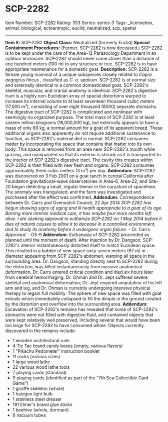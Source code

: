 # SCP-2282
Item Number: SCP-2282
Rating: 353
Series: series-3
Tags: _licensebox, animal, biological, ectoentropic, euclid, neutralized, scp, spatial

---

**Item #:** SCP-2282
**Object Class:** Neutralized (formerly Euclid)
**Special Containment Procedures:** (Former. SCP-2282 is now deceased.) SCP-2282 is to be kept under the care of the Area-12 Parazoology Department in an outdoor enclosure. SCP-2282 should never come closer than a distance of one hundred meters (100 m) to any structure or tree. SCP-2282 is to have appropriate maintenance for a domestic goat.
**Description:** SCP-2282 is a female young mammal of a unique subspecies closely related to _Capra aegagrus hircus_ , classified as _C. a. spatium_. SCP-2282 is of normal size and externally identical to a common domesticated goat. SCP-2282's skeletal, muscular, and cranial anatomy is identical.
SCP-2282's digestive tract is a highly non-Euclidean array of spacial distortions warped to increase its internal volume to at least seventeen thousand cubic meters (17,000 m³), consisting of over eight thousand (8000) separate stomachs. The digestive tract of SCP-2282 is complicated and nonlinear with seemingly no organized purpose. The total mass of SCP-2282 is at least sixteen million kilograms (16,000,000 kg), but externally appears to have a mass of only 89 kg, a normal amount for a goat of its apparent breed. These additional organs also apparently do not require additional sustenance to function, as SCP-2282's material diet is normal.
SCP-2282 consumes matter by incorporating the space that contains that matter into its own body. This space is removed from an area near SCP-2282's mouth while grazing, and manipulated so that its exterior is shrunk as it is transported to the interior of SCP-2282's digestive tract. The cavity this creates within SCP-2282 is then filled with new flesh and organs. SCP-2282 consumes approximately three cubic meters (3 m³) per day.
**Addendum:** SCP-2282 was discovered on 3 Feb 2001 on a goat ranch in central California after Foundation gravitational-wave observatories in Area-6, Area-22, and Site-20 began detecting a small, regular tremor in the curvature of spacetime. The anomaly was triangulated, and the farm was investigated and purchased after the effect was confirmed.
**Addendum:** Correspondence between Dr. Carrs and Overwatch Council, 22 Apr 2014
_SCP-2282 has begun showing signs of aging and ill health appropriate to a goat of its age. Barring more intense medical care, it has maybe four more months left alive. I am seeking approval to euthanize SCP-2282 on 1 May 2014 before it dies of natural causes to allow it to decease in a controlled environment, and to study its anatomy before it undergoes organ failure._ \- Dr. Carrs
_Approved._ \- O5-9
**Addendum:** Euthanasia of SCP-2282 proceeded as planned until the moment of death. After injection by Dr. Dangson, SCP-2282's interior instantaneously distorted itself to match Euclidean space. This resulted in a bubble of new space sixty-seven meters (67 m) in diameter appearing from SCP-2282's abdomen, warping all space in the surrounding area.
Dr. Dangson, standing directly next to SCP-2282 during the distortion, was killed instantaneously from massive anatomical deformation. Dr. Carrs entered critical condition and died six hours later from cerebral hemorrhaging. Dr. Ohman and Dr. Jept suffered severe skeletal and anatomical deformation; Dr. Jept required amputation of his left arm and leg, and Dr. Ohman is currently undergoing intensive physical therapy to regain full mobility.
The sphere of new space was filled with goat entrails which immediately collapsed to fill the dimple in the ground created by the distortion and overflow into the surrounding area.
**Addendum:** Excavation of SCP-2282's remains has revealed that some of SCP-2282's stomachs were not filled with digestive fluid, and contained objects that were kept relatively well preserved, including several that would have been too large for SCP-2282 to have consumed whole. Objects currently discovered in the remains include:
  * 1 wooden architectural ruler
  * 4 Tic Tac brand candy boxes (empty, various flavors)
  * 1 "Pikachu Pedometer" instruction booklet
  * 11 rocks (various sizes)
  * 1 large wood lathe
  * 22 various wood lathe tools
  * 7 playing cards (standard)
  * 9 playing cards (identified as part of the "7th Sea Collectible Card Game")
  * 1 giraffe skeleton (whole)
  * 1 halogen light bulb
  * 1 stainless steel dresser
  * 191 Elmer's brand glue sticks
  * 1 beehive (whole, dormant)
  * 6 vacuum tubes